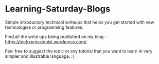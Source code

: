 # Learning-Saturday-Blogs

Simple introductory technical writeups that helps you get started with new technologies or programming features.

Find all the write ups being published on my blog - https://techxpressionist.wordpress.com/

Feel free to suggest the topic or any tutorial that you want to learn in very simpler and illustrable language. :)
